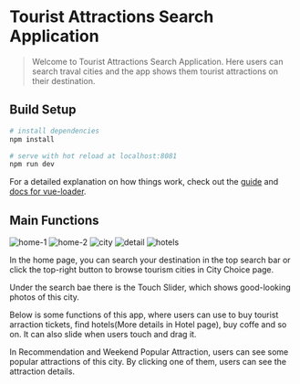 # Tourist Attractions Search Application

> Welcome to Tourist Attractions Search Application. Here users can search traval cities and the app shows them tourist attractions on their destination.

## Build Setup

``` bash
# install dependencies
npm install

# serve with hot reload at localhost:8081
npm run dev
```

For a detailed explanation on how things work, check out the [guide](http://vuejs-templates.github.io/webpack/) and [docs for vue-loader](http://vuejs.github.io/vue-loader).

## Main Functions
![home-1](https://github.com/LiZHU7594/Tourist-Attractions-Search-Application/blob/master/pic/home-1.png?raw=true)
![home-2](https://github.com/LiZHU7594/Tourist-Attractions-Search-Application/blob/master/pic/home-2.png?raw=true)
![city](https://github.com/LiZHU7594/Tourist-Attractions-Search-Application/blob/master/pic/city.png?raw=true)
![detail](https://github.com/LiZHU7594/Tourist-Attractions-Search-Application/blob/master/pic/detail.png?raw=true)
![hotels](https://github.com/LiZHU7594/Tourist-Attractions-Search-Application/blob/master/pic/hotels.png?raw=true)

In the home page, you can search your destination in the top search bar or click the top-right button to browse tourism cities in City Choice page. 

Under the search bae there is the Touch Slider, which shows good-looking photos of this city. 

Below is some functions of this app, where users can use to buy tourist arraction tickets, find hotels(More details in Hotel page), buy coffe and so on. It can also slide when users touch and drag it. 

In Recommendation and Weekend Popular Attraction, users can see some popular attractions of this city. By clicking one of them, users can see the attraction details.